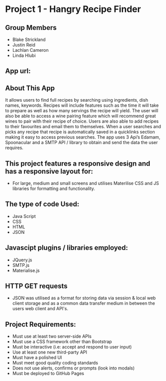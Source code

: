 # Project 1 - Hangry Recipe Finder
## Group Members

 * Blake Strickland
 * Justin Reid
 * Lachlan Cameron
 * Linda Hlubi

## App url:


## About This App

It allows users to find full recipes by searching using ingredients, dish names, keywords. Recipes will include features such as the time it will take to prepare as well as how many servings the recipe will yield. The user will also be able to access a wine pairing feature which will recommend great wines to pair with their recipe of choice.  Users are also able to add recipes to their favourites and email them to themselves.  When a user searches and picks any recipe that recipe is automatically saved in a quicklinks section making it easy to access previous searches.  The app uses  3 Api’s Edamam, Spoonacular and a SMTP API / library to obtain and send the data the user requires.

## This project features a responsive design and has a responsive layout for:

* For large, medium and small screens and utilises Materilise CSS and JS libraries for formatting and functionality.

## The type of code Used:

* Java Script
* CSS
* HTML
* JSON

## Javascipt plugins / libraries employed:

* JQuery.js
* SMTP.js
* Materialise.js

## HTTP GET requests

* JSON was utilised as a format for storing data via session & local web client storage and as a common data transfer medium in between the users web client and API's.

## Project Requirements:

* Must use at least two server-side APIs
* Must use a CSS framework other than Bootstrap
* Must be interactive (i.e: accept and respond to user input)
* Use at least one new third-party API
* Must have a polished UI
* Must meet good quality coding standards
* Does not use alerts, confirms or prompts (look into modals)
* Must be deployed to GitHub Pages
